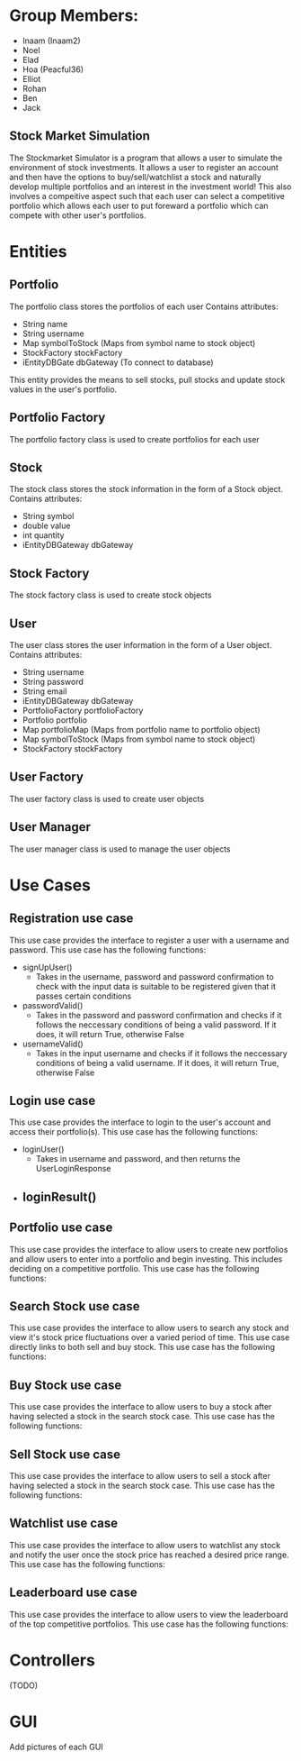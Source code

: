 # Group Members:
- Inaam (Inaam2)
- Noel 
- Elad
- Hoa (Peacful36)
- Elliot
- Rohan
- Ben
- Jack

## Stock Market Simulation

The Stockmarket Simulator is a program that allows a user to simulate the environment of stock investments. It allows a user to register an account and then have the options to buy/sell/watchlist a stock and naturally develop multiple portfolios and an interest in the investment world! This also involves a compeitive aspect such that each user can select a competitive portfolio which allows each user to put foreward a portfolio which can compete with other user's portfolios. 

# Entities

## Portfolio
The portfolio class stores the portfolios of each user
Contains attributes:
- String name
- String username
- Map symbolToStock (Maps from symbol name to stock object)
- StockFactory stockFactory
- iEntityDBGate dbGateway (To connect to database)

This entity provides the means to sell stocks, pull stocks and update stock values in the user's portfolio. 

## Portfolio Factory
The portfolio factory class is used to create portfolios for each user
## Stock
The stock class stores the stock information in the form of a Stock object.
Contains attributes:
- String symbol
- double value
- int quantity
- iEntityDBGateway dbGateway

## Stock Factory
The stock factory class is used to create stock objects 
## User
The user class stores the user information in the form of a User object.
Contains attributes:
- String username
- String password
- String email
- iEntityDBGateway dbGateway
- PortfolioFactory portfolioFactory
- Portfolio portfolio
- Map portfolioMap (Maps from portfolio name to portfolio object)
- Map symbolToStock (Maps from symbol name to stock object)
- StockFactory stockFactory
## User Factory
The user factory class is used to create user objects
## User Manager
The user manager class is used to manage the user objects

# Use Cases

## Registration use case

This use case provides the interface to register a user with a username and password. This use case has the following functions:
- signUpUser() 
  - Takes in the username, password and password confirmation to check with the input data is suitable to be registered given that it passes certain conditions
- passwordValid()
  - Takes in the password and password confirmation and checks if it follows the neccessary conditions of being a valid password. If it does, it will return True, otherwise False
- usernameValid()
  - Takes in the input username and checks if it follows the neccessary conditions of being a valid username. If it does, it will return True, otherwise False
  
## Login use case

This use case provides the interface to login to the user's account and access their portfolio(s). This use case has the following functions:
- loginUser()
  - Takes in username and password, and then returns the UserLoginResponse
- loginResult()
  - 

## Portfolio use case

This use case provides the interface to allow users to create new portfolios and allow users to enter into a portfolio and begin investing. This includes deciding on a competitive portfolio. This use case has the following functions:

## Search Stock use case
This use case provides the interface to allow users to search any stock and view it's stock price fluctuations over a varied period of time. This use case directly links to both sell and buy stock. This use case has the following functions:


## Buy Stock use case
This use case provides the interface to allow users to buy a stock after having selected a stock in the search stock case. This use case has the following functions:


## Sell Stock use case
This use case provides the interface to allow users to sell a stock after having selected a stock in the search stock case. This use case has the following functions:

## Watchlist use case
This use case provides the interface to allow users to watchlist any stock and notify the user once the stock price has reached a desired price range. This use case has the following functions:

## Leaderboard use case
This use case provides the interface to allow users to view the leaderboard of the top competitive portfolios. This use case has the following functions:



# Controllers
(TODO)

# GUI

Add pictures of each GUI
